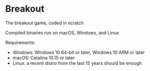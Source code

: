 # Breakout
The breakout game, coded in scratch

Compiled binaries run on macOS, Windows, and Linux

Requirements:
- Windows: Windows 10 64-bit or later, Windows 10 ARM or later
- macOS: Catalina 10.15 or later
- Linux: a recent distro from the last 15 years should be enough